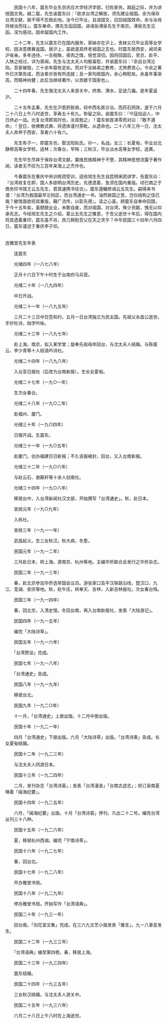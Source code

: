<!-- { "loadSidebar": true } -->
　　民国十八年，震东毕业东京庆应大学经济学部，归佐家务。趋庭之际，并为讲授国文焉。越二载，先生谕震东曰：『欲求台湾之解放，须先建业祖国。余为保存台湾文献，故不得不忍居此地。汝今已毕业，且谙国文，应回祖国效命。余与汝母将继汝而往』。震东奉命，携先生函回国，进谒张溥泉先生于南京。溥泉先生见函，深为感动，因命留国内工作。

　　二十二年，先生以震东巳在国内服务，家姊亦在沪上，舍妹又已毕业高等女学校，因决意携眷返国，居沪上，盖欲遂其终老祖国之志也。时震东居西安，闻讯来沪省亲。多年违侍，一旦相聚，骨肉之情，倍觉深切。因将回国后，至京、赴平、入陕之经过，详为禀闻。先生与沈太夫人均极喜慰，并谕震东曰：『余自台湾沦陷，吾家被毁，三十余年靡有定处。而对于汝姊弟之教育，尤煞费苦心。今余之著作已次第告成，而汝辈亦皆有所造就；且一家均居国内，余心稍慰矣。余虽年事渐高，而精神尚健；此后当继续著作，以贡献于国家也』。

　　二十四年春，先生偕沈太夫人来游关中，终南、渭水，足迹几徧。是年夏返沪。

　　二十五年孟春，先生在沪患肝脏病，经中西名医诊治，而药石罔效，遂于六月二十八日上午八时逝世，享寿五十有九。弥留之际，谕震东曰：『今寇焰迫人，中日终必一战。光复台湾即其时也，汝其勉之』！震东俯首涕零而对曰：『敢不遵命』！翌日，依佛教式典，将遗体谨付荼毗，从遗命也。二十八年三月一日，沈太夫人弃养于西安，享寿六十有六。

　　先生有子一，即震东也，娶沈阳赵氏。孙一，名战。女三：长夏甸，毕业台北静修高等女学校，适林；次春台，早殇；三秋汉，毕业淡水高等女学校，适黄。

　　先生毕生尽瘁于保存台湾文献，冀维民族精神于不堕，其精神思想流露于著作闻，读者无不叹为三百年来海上之杰作也。

　　今春震东在重庆中央训练团受训，适徐旭生先生自昆明来团讲学，告震东曰：『台湾收复在即，国人多欲明台湾历史。先德遗着，急须在国内重版。顷已商之于商务印书馆王云五先生，君其速携书往访』。震东遵瞩修谒云五先生。嗣得来书谓：『台湾为我国最早沦陷区，而台湾通史一书，油然故国之思，岂仅结构之佳已哉？敝馆亟欲将其重版，藉广流传，以彰先德』。读之心喜。顾震东自奉命回国，于今十五年矣，虽兢兢业业，未敢自废，而对祖国、对台湾，殊少贡献，愧无以仰承先志。今经旭生先生之介绍，蒙云五先生之雅意，于吾父逝世十年后，得在国内将其遗着重印，震东虽不肖，庶几稍慰吾父在天之灵乎？中华民国三十四年六月四日，震东谨述于重庆李子坝。  
　 

连雅堂先生年表

　　连震东

　　光绪四年（一八七八年）

　　正月十六日下午十时生于台南府马兵营。

　　光绪二十年（一八九四年）

　　中日开战。

　　光绪二十一年（一八九五年）

　　三月二十三日中日签和约，五月一日台湾独立为民主国。先祖父永昌公逝世。手抄杜诗，始学吟咏。

　　光绪二十三年（一八九七年）

　　赴上海，南京，拟入某学堂；旋奉先祖母命回台，与沈太夫人结婚。与陈瘦云、李少青等十人结浪吟诗社。

　　光绪二十四年（一八九八年）

　　入台澎日报社（后改为台南新报）。生长女夏甸。

　　光绪二十七年（一九○一年）

　　生次女春台。

　　光绪二十八年（一九○二年）

　　赴福州、厦门。

　　光绪三十年（一九○四年）

　　日俄开战。生震东。

　　光绪三十一年（一九○五年）

　　赴厦门，创办福建日日新报；不久该报被封，回台，又入台南新报。

　　光绪三十二年（一九○六年）

　　与赵云石、谢籁轩等十余人创南社。

　　光绪三十四年（一九○八年）

　　移居台中，入台湾新闻社汉文部，开始撰写「台湾通史」。秋，赴日本。

　　宣统元年（一九○九年）

　　入栎社。

　　宣统三年（一九一一年）

　　武昌起义。生三女秋汉。秋大病，冬愈。

　　民国元年（一九一二年）

　　三月赴日本，转上海，游南京、杭州等地。主编华侨联合会发行之华侨杂志。

　　民国二年（一九一三年）

　　春，赴北京参加华侨选举国会议员。游张家口及平汉铁路沿线，暨汉口、九江、芜湖、安庆等地。秋，赴牛庄，转奉天、吉林，入新吉林报社。次女春台殇。

　　民国三年（一九一四年）

　　春，回北京，入清史馆。冬回台南，再入台南新报社，发表「大陆游记」。

　　民国四年（一九一五年）

　　编完「大陆诗草」。

　　民国五年（一九一六年）

　　「台湾赘谈」完成。

　　民国七年（一九一八年）

　　「台湾通史」告成。

　　民国八年（一九一九年）

　　移居台北。

　　民国九年（一九二○年）

　　十一月，「台湾通史」上册出版。十二月中册出版。

　　民国十年（一九二一年）

　　四月「台湾通史」下册出版。六月「大陆诗草」出版。「台湾诗乘」告成。长女夏甸结婚。

　　民国十二年（一九二三年）

　　与沈太夫人同游日本。

　　民国十三年（一九二四年）

　　二月，发刊杂志「台湾诗荟」；发表「台湾漫录」「台南古迹志」；校订泉南夏琳着「闽海纪要」。

　　民国十四年（一九二五年）

　　六月，「闽海纪要」出版。十月「台湾诗荟」停刊，凡出二十二号。编完台湾丛刊三十八种。

　　民国十五年（一九二六年）

　　夏，移居杭州西湖。编完「宁南诗草」。

　　民国十六年（一九二七年）

　　春，回台北。

　　民国十七年（一九二八年）

　　开办雅堂书局。

　　民国十八年（一九二九年）

　　停办雅堂书局。开始写作「台湾语典」。

　　民国二十年（一九三一年）

　　回台南。「剑花室文集」完成。在三六九文艺小报发表「雅言」。九一八事变发生。

　　民国二十二年（一九三三年）

　　「台湾语典」编至第四卷。春，移居上海。

　　民国二十三年（一九三四年）

　　震东结婚。

　　民国二十四年（一九三五年）

　　三女秋汉结婚。与沈太夫人游关中。

　　民国二十五年（一九三六年）

　　六月二十八日上午八时在上海逝世。  
　
